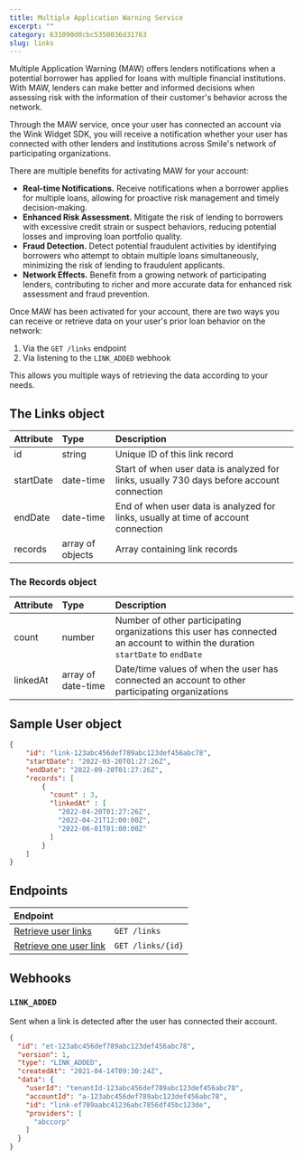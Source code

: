 ```yaml
---
title: Multiple Application Warning Service
excerpt: ""
category: 631090d0cbc5350036d31763
slug: links
---
```


Multiple Application Warning (MAW) offers lenders notifications when a potential borrower has applied for loans with multiple financial institutions. With MAW, lenders can make better and informed decisions when assessing risk with the information of their customer's behavior across the network.

Through the MAW service, once your user has connected an account via the Wink Widget SDK, you will receive a notification whether your user has connected with other lenders and institutions across Smile's network of participating organizations.

There are multiple benefits for activating MAW for your account:

- **Real-time Notifications.** Receive notifications when a borrower applies for multiple loans, allowing for proactive risk management and timely decision-making.
- **Enhanced Risk Assessment.** Mitigate the risk of lending to borrowers with excessive credit strain or suspect behaviors, reducing potential losses and improving loan portfolio quality.
- **Fraud Detection.** Detect potential fraudulent activities by identifying borrowers who attempt to obtain multiple loans simultaneously, minimizing the risk of lending to fraudulent applicants.
- **Network Effects.** Benefit from a growing network of participating lenders, contributing to richer and more accurate data for enhanced risk assessment and fraud prevention.

Once MAW has been activated for your account, there are two ways you can receive or retrieve data on your user's prior loan behavior on the network:

1. Via the ``GET /links`` endpoint
2. Via listening to the ``LINK_ADDED`` webhook

This allows you multiple ways of retrieving the data according to your needs.

## The Links object

| Attribute  | Type   | Description                                                                               |
| :--------- | :----- |:------------------------------------------------------------------------------------------|
| id | string | Unique ID of this link record                                                             |
| startDate | date-time | Start of when user data is analyzed for links, usually 730 days before account connection |
| endDate | date-time | End of when user data is analyzed for links, usually at time of account connection        |
| records | array of objects | Array containing link records                                                             |

### The Records object

| Attribute | Type | Description |
| :----- | :----- | :----- |
| count | number | Number of other participating organizations this user has connected an account to within the duration ``startDate`` to ``endDate`` |
| linkedAt | array of date-time | Date/time values of when the user has connected an account to other participating organizations |

## Sample User object

```json
{
    "id": "link-123abc456def789abc123def456abc78",
    "startDate": "2022-03-20T01:27:26Z",
    "endDate": "2022-09-20T01:27:26Z",
    "records": [
        {
          "count" : 3,
          "linkedAt" : [
            "2022-04-20T01:27:26Z",
            "2022-04-21T12:00:00Z",
            "2022-06-01T01:00:00Z"
          ]
        }
    ]
}
```

## Endpoints

| Endpoint                                      |                      |
|:----------------------------------------------| :------------------- |
| [Retrieve user links](/reference/list-links)  | `GET /links`      |
| [Retrieve one user link](/reference/get-link) | `GET /links/{id}` |

## Webhooks

### `LINK_ADDED`

Sent when a link is detected after the user has connected their account.

```json
{
  "id": "et-123abc456def789abc123def456abc78",
  "version": 1,
  "type": "LINK_ADDED",
  "createdAt": "2021-04-14T09:30:24Z",
  "data": {
    "userId": "tenantId-123abc456def789abc123def456abc78",
    "accountId": "a-123abc456def789abc123def456abc78",
    "id": "link-ef789aabc41236abc7856df45bc123de",
    "providers": [
      "abccorp"
    ]
  }
}
```